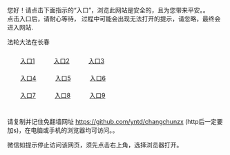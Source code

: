 您好！请点击下面指示的“入口”，浏览此网站是安全的，且为您带来平安。。 <br/>
点击入口后，请耐心等待， 过程中可能会出现无法打开的提示，请忽略，最终会进入网站. </br>

法轮大法在长春<br/>
<div style="padding:10px"><a style="margin:20px" target="_blank" href="https://d16s1z54hs0ws7.cloudfront.net/2Qpsp?sluozh" id="ccLink1" rel="nofollow">入口1</a> <a target="_blank" style="margin:20px" href="https://d1fz72su6oy2vu.cloudfront.net/2Qpsp?zushvs" id="ccLink2" rel="nofollow">入口2</a> <a style="margin:20px" target="_blank" href="https://d2u60rrrt4xnxn.cloudfront.net/2Qpsp?vncilaz" id="ccLink3" rel="nofollow">入口3</a></div>

<div style="padding:10px" ><a style="margin:20px" target="_blank" href="https://d16s1z54hs0ws7.cloudfront.net/2Qpsp?sluozh" id="ccLink4" rel="nofollow">入口4</a> <a style="margin:20px" href="https://d1fz72su6oy2vu.cloudfront.net/2Qpsp?zushvs" target="_blank" id="ccLink5" rel="nofollow">入口5</a> <a style="margin:20px" href="https://d2u60rrrt4xnxn.cloudfront.net/2Qpsp?vncilaz" target="_blank" id="ccLink6" rel="nofollow">入口6</a></div>

<div style="padding:10px"><a style="margin:20px" target="_blank" href="https://d16s1z54hs0ws7.cloudfront.net/2Qpsp?sluozh" id="ccLink7" rel="nofollow">入口7</a> <a style="margin:20px" href="https://d1fz72su6oy2vu.cloudfront.net/2Qpsp?zushvs" target="_blank" id="ccLink8" rel="nofollow">入口8</a> <a style="margin:20px" target="_blank" href="https://d2u60rrrt4xnxn.cloudfront.net/2Qpsp?vncilaz" id="ccLink9" rel="nofollow">入口9</a></div>

<br/>



请复制并记住免翻墙网址 https://github.com/yntd/changchunzx (http后一定要加s)，在电脑或手机的浏览器均可访问。。<br/>

微信如提示停止访问该网页，须先点击右上角，选择浏览器打开。
